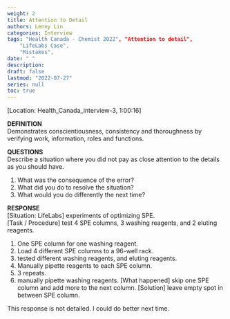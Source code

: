 ```yaml
---
weight: 2
title: Attention to Detail
authors: Lenny Lin
categories: Interview
tags: "Health Canada - Chemist 2022", "Attention to detail",
    "LifeLabs Case",
    "Mistakes",
date: " "
description: 
draft: false
lastmod: "2022-07-27"
series: null
toc: true
---
```




[Location: Health_Canada_interview-3, 1:00:16]  

**DEFINITION**  
Demonstrates conscientiousness, consistency and thoroughness by verifying work, information, roles and functions.  

**QUESTIONS**  
Describe a situation where you did not pay as close attention to the details as you should have.

1) What was the consequence of the error?  
2) What did you do to resolve the situation?  
3) What would you do differently the next time?  

**RESPONSE**  
[Situation: LifeLabs] experiments of optimizing SPE.  
[Task / Procedure] test 4 SPE columns, 3 washing reagents, and 2 eluting reagents.  
1) One SPE column for one washing reagent.  
2) Load 4 different SPE columns to a 96-well rack.  
3) tested different washing reagents, and eluting reagents.  
4) Manually pipette reagents to each SPE column.  
5) 3 repeats.  
6) manually pipette washing reagents.
[What happened] skip one SPE column and add more to the next column.
[Solution]  leave empty spot in between SPE column.

This response is not detailed.  I could do better next time.  